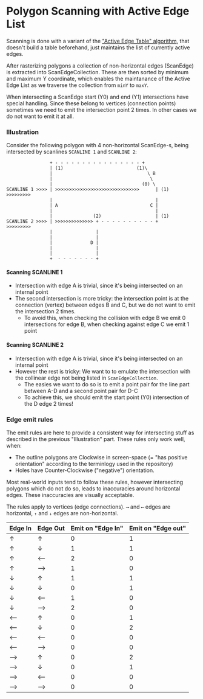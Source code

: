 # Polygon Scanning with Active Edge List

Scanning is done with a variant of the ["Active Edge Table" algorithm](https://en.wikipedia.org/wiki/Scanline_rendering#Algorithm), that doesn't build a table beforehand, just maintains the list of currently active edges.

After rasterizing polygons a collection of non-horizontal edges (ScanEdge) is extracted into ScanEdgeCollection. These are then sorted by minimum and maximum Y coordinate, which enables the maintanance of the Active Edge List as we traverse the collection from `minY` to `maxY`.

When intersecting a ScanEdge start (Y0) and end (Y1) intersections have special handling. Since these belong to vertices (connection points) sometimes we need to emit the intersection point 2 times. In other cases we do not want to emit it at all.

### Illustration

Consider the following polygon with 4 non-horizontal ScanEdge-s, being intersected by scanlines `SCANLINE 1` and `SCANLINE 2`:

```
                + - - - - - - - - - - - - - - - - +
                | (1)                           (1)\ 
                |                                   \ B
                |                                    \
                |                                 (0) \ 
SCANLINE 1 >>>> | >>>>>>>>>>>>>>>>>>>>>>>>>>>>>>>      | (1)  >>>>>>>>>
                |                                      |
                | A                                  C |
                |                                      |
                |               (2)                    | (1)
SCANLINE 2 >>>> | >>>>>>>>>>>>>> + - - - - - - - - - - +      >>>>>>>>>
                |                |
                |                |               
                |              D |
                |                |
                |                |
                +  - - - - - - - +

```


#### Scanning SCANLINE 1

- Intersection with edge A is trivial, since it's being intersected on an internal point
- The second intersection is more tricky: the intersection point is at the connection (vertex) between edges B and C, but we do not want to emit the intersection 2 times.
  - To avoid this, when checking the collision with edge B we emit 0 intersections for edge B, when checking against edge C we emit 1 point

#### Scanning SCANLINE 2

- Intersection with edge A is trivial, since it's being intersected on an internal point
- However the rest is tricky: We want to to emulate the intersection with the collinear edge not being listed in `ScanEdgeCollection`.
  - The easies we want to do so is to emit a point pair for the line part between A-D and a second point pair for D-C
  - To achieve this, we should emit the start point (Y0) intersection of the D edge 2 times!

### Edge emit rules

The emit rules are here to provide a consistent way for intersecting stuff as described in the previous "Illustration" part.
These rules only work well, when:
- The outline polygons are Clockwise in screen-space (= "has positive orientation" according to the terminlogy used in the repository)
- Holes have Counter-Clockwise ("negative") orientation.

Most real-world inputs tend to follow these rules, however intersecting polygons which do not do so, leads to inaccuracies around horizontal edges. These inaccuracies are visually acceptable.

The rules apply to vertices (edge connections). `⟶` and `⟵` edges are horizontal, `↑` and `↓` edges are non-horizontal.

Edge In | Edge Out | Emit on "Edge In" | Emit on "Edge out"
-- | -- | -- | --
↑ | ↑ | 0 | 1
↑ | ↓ | 1 | 1
↑ | ⟵ | 2 | 0
↑ | ⟶ | 1 | 0
↓ | ↑ | 1 | 1
↓ | ↓ | 0 | 1
↓ | ⟵ | 1 | 0
↓ | ⟶ | 2 | 0
⟵ | ↑ | 0 | 1
⟵ | ↓ | 0 | 2
⟵ | ⟵ | 0 | 0
⟵ | ⟶ | 0 | 0
⟶ | ↑ | 0 | 2
⟶ | ↓ | 0 | 1
⟶ | ⟵ | 0 | 0
⟶ | ⟶ | 0 | 0